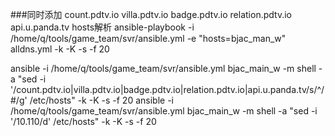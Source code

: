 
###同时添加 count.pdtv.io villa.pdtv.io badge.pdtv.io relation.pdtv.io api.u.panda.tv  hosts解析
ansible-playbook  -i /home/q/tools/game_team/svr/ansible.yml -e "hosts=bjac_man_w" alldns.yml  -k -K -s -f 20


ansible -i /home/q/tools/game_team/svr/ansible.yml  bjac_main_w  -m shell -a "sed -i '/count.pdtv.io\|villa.pdtv.io\|badge.pdtv.io\|relation.pdtv.io\|api.u.panda.tv/s/^/#/g' /etc/hosts" -k -K -s -f 20
ansible -i /home/q/tools/game_team/svr/ansible.yml  bjac_main_w  -m shell -a "sed -i '/10.110/d' /etc/hosts" -k -K -s -f 20

